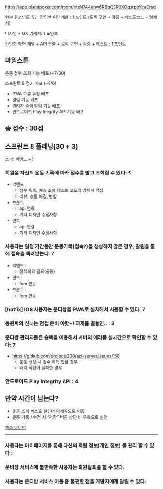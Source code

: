 https://app.planitpoker.com/room/xteN7A4ehw6RBqQSR0XOqurpoYcaCrsd

외부 컴포넌트 없는 간단한 API 개발 : 1 포인트 (로직 구현 + 검증 + 테스트코드 + 명세서)

디자인 + UX 명세서: 1 포인트

간단한 화면 개발 + API 연결 + 로직 구현 + 검증 + 테스트 : 1 포인트

## 마일스톤

운동 점수 조회 기능 배포 (~7/30)

스프린트 8 정기 배포 (~8/6)

- PWA 오류 수정 배포
- 알림 기능 배포
- 관리자 슬랙 알림 기능 배포
- 안드로이드 Play Inegrity API 기능 배포

## 총 점수 : 30점

## 스프린트 8 플래닝(30 + 3)

초과: 백엔드 +3

### 회원은 자신의 운동 기록에 따라 점수를 받고 조회할 수 있다: 5

- 백엔드
    - 점수 획득, 예측 조회 테스트 코드와 명세서 작성
    - 리뷰, 충돌 해결, 병합
- 프론트
    - api 연동
    - 기타 디자인 수정사항
- 안드
    - api 연결
    - 기타 디자인 수정사항

### 사용자는 일정 기간동안 운동기록(접속?)을 생성하지 않은 경우, 알림을 통해 접속을 독려받는다: 7

- 백엔드 :
    - 정책회의 필요(공통)
- 안드 :
    - fcm 연동
- 프론트 :
    - fcm 연동

### [hotfix] IOS 사용자는 운다방을 PWA로 설치해서 사용할 수 있다: 7

### 동원씨의 신나는 면접 준비 야핫~! 과제를 곁들인.. : 3

### 운다방 관리자들은 슬랙을 이용해서 서버의 에러를 실시간으로 확인할 수 있다: 7

- https://github.com/projects200/api-server/issues/158
    - 운동 생성 시 점수 획득 안될 경우
    - 배치 작업이 실패한 경우

### 안드로이드 Play Integrity API : 4

## 만약 시간이 남는다?

- 운동 조회 리스트 캘린더 아래쪽으로 이동
- 운동 기록 / 수정 시 “저장” 버튼 상단 바 우측으로 설정

[헬스 타이머](https://www.notion.so/224e8a089aa7807b962ffd7c79dfed05?pvs=21)

---

### 사용자는 마이페이지를 통해 자신의 회원 정보(개인 정보) 를 관리 할 수 있다 :

### 운바당 서비스에 불만족한 사용자는 회원탈퇴를 할 수 있다.

### 사용자는 운다방 서비스 이용 중 불편한 점을 개발자에게 알릴 수 있다.
